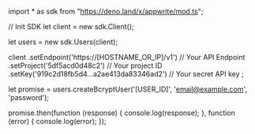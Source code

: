 import * as sdk from "https://deno.land/x/appwrite/mod.ts";

// Init SDK
let client = new sdk.Client();

let users = new sdk.Users(client);

client
    .setEndpoint('https://[HOSTNAME_OR_IP]/v1') // Your API Endpoint
    .setProject('5df5acd0d48c2') // Your project ID
    .setKey('919c2d18fb5d4...a2ae413da83346ad2') // Your secret API key
;


let promise = users.createBcryptUser('[USER_ID]', 'email@example.com', 'password');

promise.then(function (response) {
    console.log(response);
}, function (error) {
    console.log(error);
});